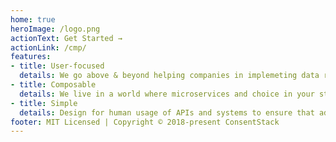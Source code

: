 ```yaml
---
home: true
heroImage: /logo.png
actionText: Get Started →
actionLink: /cmp/
features:
- title: User-focused
  details: We go above & beyond helping companies in implemeting data regulations and laws, by creating a smoother and more empowering experience for web users.
- title: Composable
  details: We live in a world where microservices and choice in your stack are vital for the ability to quickly iterate on your project, ConsentStack is made of small, composable blocks.
- title: Simple
  details: Design for human usage of APIs and systems to ensure that adding a privacy preserving consent flow into your website or application is as simple as updating HTML page.
footer: MIT Licensed | Copyright © 2018-present ConsentStack
---
```

